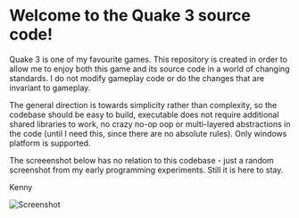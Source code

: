 Welcome to the Quake 3 source code!
===============================

Quake 3 is one of my favourite games. This repository is created in order to allow me to enjoy both this game and its source code in a world of changing standards. I do not modify gameplay code or do the changes that are invariant to gameplay.

The general direction is towards simplicity rather than complexity, so the codebase should be easy to build, executable does not require additional shared libraries to work, no crazy no-op oop or multi-layered abstractions in the code (until I need this, since there are no absolute rules). Only windows platform is supported.

The screeenshot below has no relation to this codebase - just a random screenshot from my early programming experiments. Still it is here to stay.

Kenny

![Screenshot](https://github.com/artemalive/Quake-III-Arena/raw/master/Screenshot.jpg)
